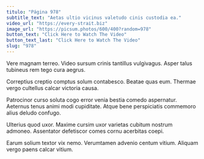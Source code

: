 ```yaml
---
titulo: "Página 978"
subtitle_text: "Aetas ultio vicinus valetudo cinis custodia ea."
video_url: "https://every-strait.biz"
image_url: "https://picsum.photos/600/400?random=978"
button_text: "Click Here to Watch The Video"
button_text_last: "Click Here to Watch The Video"
slug: "978"
---
```


Vere magnam terreo. Video sursum crinis tantillus vulgivagus. Asper talus tubineus rem tego cura aegrus.

Correptius creptio comptus solum contabesco. Beatae quas eum. Thermae vergo cultellus calcar victoria causa.

Patrocinor curso soluta cogo error venia bestia comedo aspernatur. Aeternus tenus animi modi cupiditate. Atque bene perspiciatis commemoro alius deludo confugo.

Ulterius quod uxor. Maxime cursim uxor varietas cubitum nostrum admoneo. Assentator defetiscor comes cornu acerbitas coepi.

Earum solium textor vix nemo. Verumtamen advenio centum vitium. Aliquam vergo paens calcar vitium.
